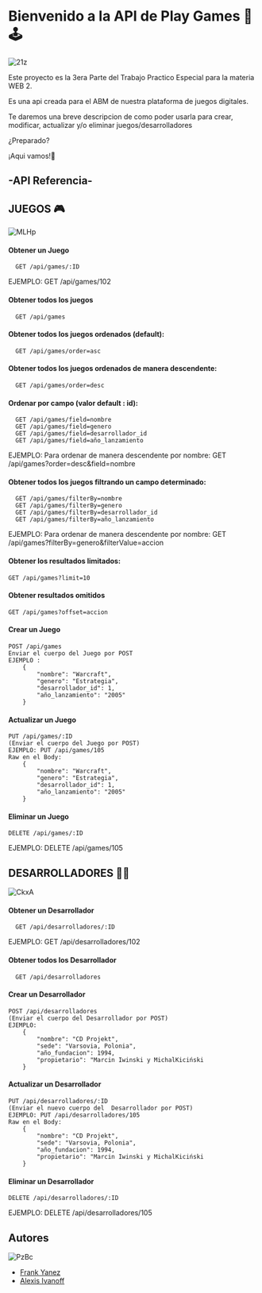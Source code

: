 # Bienvenido a la API de Play Games 🙌🕹️

![21z](https://github.com/frankYanez/api-php/assets/103048012/9074b0c0-a060-4e1e-af1f-a7deb08a790e)

Este proyecto es la 3era Parte del Trabajo Practico Especial para la materia WEB 2.

Es una api creada para el ABM de nuestra plataforma de juegos digitales.

Te daremos una breve descripcion de como poder usarla para crear, modificar, actualizar y/o eliminar juegos/desarrolladores

¿Preparado?  

¡Aqui vamos!🚀





## -API Referencia-



## JUEGOS 🎮

![MLHp](https://github.com/frankYanez/api-php/assets/103048012/3bca5cd5-4190-44e4-a3fc-1ac671c12034)


#### Obtener un Juego

```http
  GET /api/games/:ID
```
  EJEMPLO: GET /api/games/102
#### Obtener todos los juegos

```http
  GET /api/games

```


#### Obtener todos los juegos ordenados (default):
```http 
  GET /api/games/order=asc
```

#### Obtener todos los juegos ordenados de manera descendente:
```http
  GET /api/games/order=desc
```
#### Ordenar por campo (valor default : id):
```http
  GET /api/games/field=nombre
  GET /api/games/field=genero
  GET /api/games/field=desarrollador_id
  GET /api/games/field=año_lanzamiento
```
EJEMPLO:
Para ordenar de manera descendente por nombre:
GET /api/games?order=desc&field=nombre


#### Obtener todos los juegos filtrando un campo determinado:

```http
  GET /api/games/filterBy=nombre
  GET /api/games/filterBy=genero
  GET /api/games/filterBy=desarrollador_id
  GET /api/games/filterBy=año_lanzamiento
 ```
 EJEMPLO:
Para ordenar de manera descendente por nombre:
GET /api/games?filterBy=genero&filterValue=accion

#### Obtener los resultados limitados:
```http
GET /api/games?limit=10
```
#### Obtener resultados omitidos
```http
GET /api/games?offset=accion
```
#### Crear un Juego
```http 
POST /api/games
Enviar el cuerpo del Juego por POST
EJEMPLO :
    {
        "nombre": "Warcraft",
        "genero": "Estrategia",
        "desarrollador_id": 1,
        "año_lanzamiento": "2005"
    }
```
#### Actualizar un Juego
```http 
PUT /api/games/:ID
(Enviar el cuerpo del Juego por POST)
EJEMPLO: PUT /api/games/105
Raw en el Body:
    {
        "nombre": "Warcraft",
        "genero": "Estrategia",
        "desarrollador_id": 1,
        "año_lanzamiento": "2005"
    }

```
#### Eliminar un Juego
```http
DELETE /api/games/:ID
```
EJEMPLO: DELETE /api/games/105



## DESARROLLADORES 👨‍💻

![CkxA](https://github.com/frankYanez/api-php/assets/103048012/89e5348e-31df-4f2d-a6bc-bf89b5da9f44)


#### Obtener un Desarrollador

```http
  GET /api/desarrolladores/:ID
```
  EJEMPLO: GET /api/desarrolladores/102

#### Obtener todos los Desarrollador

```http
  GET /api/desarrolladores

```

#### Crear un Desarrollador
```http 
POST /api/desarrolladores
(Enviar el cuerpo del Desarrollador por POST)
EJEMPLO:
    {
        "nombre": "CD Projekt",
        "sede": "Varsovia, Polonia",
        "año_fundacion": 1994,
        "propietario": "Marcin Iwinski y MichalKiciński
    }
```
#### Actualizar un Desarrollador
```http 
PUT /api/desarrolladores/:ID
(Enviar el nuevo cuerpo del  Desarrollador por POST)
EJEMPLO: PUT /api/desarrolladores/105
Raw en el Body:
    {
        "nombre": "CD Projekt",
        "sede": "Varsovia, Polonia",
        "año_fundacion": 1994,
        "propietario": "Marcin Iwinski y MichalKiciński
    }
```
#### Eliminar un Desarrollador
```http
DELETE /api/desarrolladores/:ID
```
EJEMPLO: DELETE /api/desarrolladores/105






  ## Autores
  ![PzBc](https://github.com/frankYanez/api-php/assets/103048012/cb12eef2-07d6-4dbe-a9d0-4fd39a2db5aa)

- [Frank Yanez](https://github.com/frankYanez)
- [Alexis Ivanoff](https://github.com/frankYanez)
